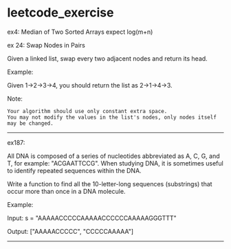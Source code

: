 # leetcode_exercise

ex4: Median of Two Sorted Arrays
expect log(m+n)

ex 24: Swap Nodes in Pairs

Given a linked list, swap every two adjacent nodes and return its head.

Example:

Given 1->2->3->4, you should return the list as 2->1->4->3.

Note:

    Your algorithm should use only constant extra space.
    You may not modify the values in the list's nodes, only nodes itself may be changed.

---

ex187: 

All DNA is composed of a series of nucleotides abbreviated as A, C, G, and T, for example: "ACGAATTCCG". When studying DNA, it is sometimes useful to identify repeated sequences within the DNA.

Write a function to find all the 10-letter-long sequences (substrings) that occur more than once in a DNA molecule.

Example:

Input: s = "AAAAACCCCCAAAAACCCCCCAAAAAGGGTTT"

Output: ["AAAAACCCCC", "CCCCCAAAAA"]

---


